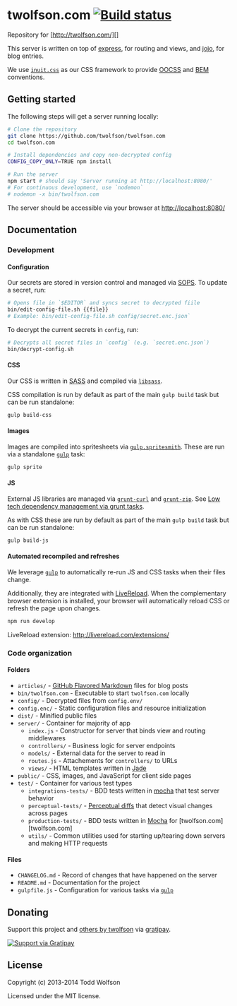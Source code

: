 # twolfson.com [![Build status](https://travis-ci.org/twolfson/twolfson.com.png?branch=master)](https://travis-ci.org/twolfson/twolfson.com)

Repository for [http://twolfson.com/][]

This server is written on top of [express][], for routing and views, and [jojo][], for blog entries.

We use [`inuit.css`][] as our CSS framework to provide [OOCSS][] and [BEM][] conventions.

[http://twolfson.com/]: http://twolfson.com/
[express]: http://expressjs.com/
[jojo]: https://github.com/twolfson/jojo/
[`inuit.css`]: https://github.com/csswizardry/inuit.css
[OOCSS]: http://oocss.org/
[BEM]: http://bem.info/

## Getting started
The following steps will get a server running locally:

```bash
# Clone the repository
git clone https://github.com/twolfson/twolfson.com
cd twolfson.com

# Install dependencies and copy non-decrypted config
CONFIG_COPY_ONLY=TRUE npm install

# Run the server
npm start # should say 'Server running at http://localhost:8080/'
# For continuous development, use `nodemon`
# nodemon -x bin/twolfson.com
```

The server should be accessible via your browser at [http://localhost:8080/](http://localhost:8080/)

## Documentation
### Development
#### Configuration
Our secrets are stored in version control and managed via [SOPS][]. To update a secret, run:

```bash
# Opens file in `$EDITOR` and syncs secret to decrypted fiile
bin/edit-config-file.sh {{file}}
# Example: bin/edit-config-file.sh config/secret.enc.json`
```

To decrypt the current secrets in `config`, run:

```bash
# Decrypts all secret files in `config` (e.g. `secret.enc.json`)
bin/decrypt-config.sh
```

[SOPS]: https://github.com/mozilla/sops

#### CSS
Our CSS is written in [SASS][] and compiled via [`libsass`][].

CSS compilation is run by default as part of the main `gulp build` task but can be run standalone:

```bash
gulp build-css
```

[SASS]: http://sass-lang.com/
[`libsass`]: https://github.com/sass/libsass

#### Images
Images are compiled into spritesheets via [`gulp.spritesmith`][]. These are run via a standalone [`gulp`][] task:

```bash
gulp sprite
```

[`gulp`]: http://gulpjs.com/
[`gulp.spritesmith`]: https://github.com/twolfson/gulp.spritesmith

#### JS
External JS libraries are managed via [`grunt-curl`][] and [`grunt-zip`][]. See [Low tech dependency management via grunt tasks][lo-fi-grunt].

As with CSS these are run by default as part of the main `gulp build` task but can be run standalone:

```bash
gulp build-js
```

[`grunt-curl`]: https://github.com/twolfson/grunt-curl
[`grunt-zip`]: https://github.com/twolfson/grunt-zip
[lo-fi-grunt]: /2014-01-19-low-tech-dependency-management-via-grunt-tasks

#### Automated recompiled and refreshes
We leverage [`gulp`][] to automatically re-run JS and CSS tasks when their files change.

Additionally, they are integrated with [LiveReload][]. When the complementary browser extension is installed, your browser will automatically reload CSS or refresh the page upon changes.

```bash
npm run develop
```

LiveReload extension: http://livereload.com/extensions/

[LiveReload]: http://livereload.com/

### Code organization
#### Folders
- `articles/` - [GitHub Flavored Markdown][] files for blog posts
- `bin/twolfson.com` - Executable to start `twolfson.com` locally
- `config/` - Decrypted files from `config.env/`
- `config.enc/` - Static configuration files and resource initialization
- `dist/` - Minified public files
- `server/` - Container for majority of app
    - `index.js` - Constructor for server that binds view and routing middlewares
    - `controllers/` - Business logic for server endpoints
    - `models/` - External data for the server to read in
    - `routes.js` - Attachements for `controllers/` to URLs
    - `views/` - HTML templates written in [Jade][]
- `public/` - CSS, images, and JavaScript for client side pages
- `test/` - Container for various test types
    - `integrations-tests/` - BDD tests written in [mocha][] that test server behavior
    - `perceptual-tests/` - [Perceptual diffs][] that detect visual changes across pages
    - `production-tests/` - BDD tests written in [Mocha][mocha] for [twolfson.com][twolfson.com]
    - `utils/` - Common utilities used for starting up/tearing down servers and making HTTP requests

[GitHub Flavored Markdown]: https://help.github.com/articles/github-flavored-markdown
[Jade]: http://jade-lang.com/
[mocha]: https://github.com/tj/mocha/
[Perceptual diffs]: http://www.youtube.com/watch?v=UMnZiTL0tUc

#### Files
- `CHANGELOG.md` - Record of changes that have happened on the server
- `README.md` - Documentation for the project
- `gulpfile.js` - Configuration for various tasks via [`gulp`][]

## Donating
Support this project and [others by twolfson][gratipay] via [gratipay][].

[![Support via Gratipay][gratipay-badge]][gratipay]

[gratipay-badge]: https://cdn.rawgit.com/gratipay/gratipay-badge/2.x.x/dist/gratipay.png
[gratipay]: https://www.gratipay.com/twolfson/

## License
Copyright (c) 2013-2014 Todd Wolfson

Licensed under the MIT license.
